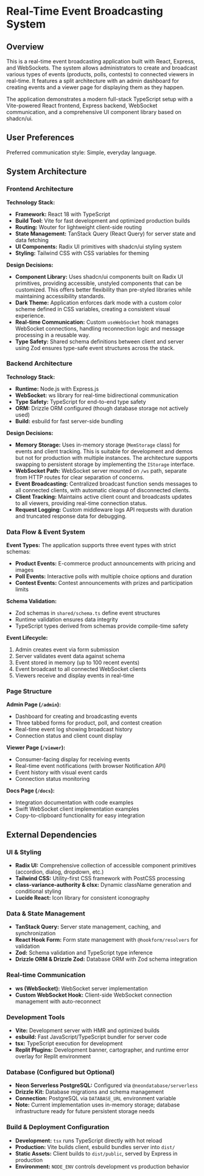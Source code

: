 # Real-Time Event Broadcasting System

## Overview

This is a real-time event broadcasting application built with React, Express, and WebSockets. The system allows administrators to create and broadcast various types of events (products, polls, contests) to connected viewers in real-time. It features a split architecture with an admin dashboard for creating events and a viewer page for displaying them as they happen.

The application demonstrates a modern full-stack TypeScript setup with a Vite-powered React frontend, Express backend, WebSocket communication, and a comprehensive UI component library based on shadcn/ui.

## User Preferences

Preferred communication style: Simple, everyday language.

## System Architecture

### Frontend Architecture

**Technology Stack:**
- **Framework:** React 18 with TypeScript
- **Build Tool:** Vite for fast development and optimized production builds
- **Routing:** Wouter for lightweight client-side routing
- **State Management:** TanStack Query (React Query) for server state and data fetching
- **UI Components:** Radix UI primitives with shadcn/ui styling system
- **Styling:** Tailwind CSS with CSS variables for theming

**Design Decisions:**
- **Component Library:** Uses shadcn/ui components built on Radix UI primitives, providing accessible, unstyled components that can be customized. This offers better flexibility than pre-styled libraries while maintaining accessibility standards.
- **Dark Theme:** Application enforces dark mode with a custom color scheme defined in CSS variables, creating a consistent visual experience.
- **Real-time Communication:** Custom `useWebSocket` hook manages WebSocket connections, handling reconnection logic and message processing in a reusable way.
- **Type Safety:** Shared schema definitions between client and server using Zod ensures type-safe event structures across the stack.

### Backend Architecture

**Technology Stack:**
- **Runtime:** Node.js with Express.js
- **WebSocket:** ws library for real-time bidirectional communication
- **Type Safety:** TypeScript for end-to-end type safety
- **ORM:** Drizzle ORM configured (though database storage not actively used)
- **Build:** esbuild for fast server-side bundling

**Design Decisions:**
- **Memory Storage:** Uses in-memory storage (`MemStorage` class) for events and client tracking. This is suitable for development and demos but not for production with multiple instances. The architecture supports swapping to persistent storage by implementing the `IStorage` interface.
- **WebSocket Path:** WebSocket server mounted on `/ws` path, separate from HTTP routes for clear separation of concerns.
- **Event Broadcasting:** Centralized broadcast function sends messages to all connected clients, with automatic cleanup of disconnected clients.
- **Client Tracking:** Maintains active client count and broadcasts updates to all viewers, providing real-time connection status.
- **Request Logging:** Custom middleware logs API requests with duration and truncated response data for debugging.

### Data Flow & Event System

**Event Types:**
The application supports three event types with strict schemas:
- **Product Events:** E-commerce product announcements with pricing and images
- **Poll Events:** Interactive polls with multiple choice options and duration
- **Contest Events:** Contest announcements with prizes and participation limits

**Schema Validation:**
- Zod schemas in `shared/schema.ts` define event structures
- Runtime validation ensures data integrity
- TypeScript types derived from schemas provide compile-time safety

**Event Lifecycle:**
1. Admin creates event via form submission
2. Server validates event data against schema
3. Event stored in memory (up to 100 recent events)
4. Event broadcast to all connected WebSocket clients
5. Viewers receive and display events in real-time

### Page Structure

**Admin Page (`/admin`):**
- Dashboard for creating and broadcasting events
- Three tabbed forms for product, poll, and contest creation
- Real-time event log showing broadcast history
- Connection status and client count display

**Viewer Page (`/viewer`):**
- Consumer-facing display for receiving events
- Real-time event notifications (with browser Notification API)
- Event history with visual event cards
- Connection status monitoring

**Docs Page (`/docs`):**
- Integration documentation with code examples
- Swift WebSocket client implementation examples
- Copy-to-clipboard functionality for easy integration

## External Dependencies

### UI & Styling
- **Radix UI:** Comprehensive collection of accessible component primitives (accordion, dialog, dropdown, etc.)
- **Tailwind CSS:** Utility-first CSS framework with PostCSS processing
- **class-variance-authority & clsx:** Dynamic className generation and conditional styling
- **Lucide React:** Icon library for consistent iconography

### Data & State Management
- **TanStack Query:** Server state management, caching, and synchronization
- **React Hook Form:** Form state management with `@hookform/resolvers` for validation
- **Zod:** Schema validation and TypeScript type inference
- **Drizzle ORM & Drizzle Zod:** Database ORM with Zod schema integration

### Real-time Communication
- **ws (WebSocket):** WebSocket server implementation
- **Custom WebSocket Hook:** Client-side WebSocket connection management with auto-reconnect

### Development Tools
- **Vite:** Development server with HMR and optimized builds
- **esbuild:** Fast JavaScript/TypeScript bundler for server code
- **tsx:** TypeScript execution for development
- **Replit Plugins:** Development banner, cartographer, and runtime error overlay for Replit environment

### Database (Configured but Optional)
- **Neon Serverless PostgreSQL:** Configured via `@neondatabase/serverless`
- **Drizzle Kit:** Database migrations and schema management
- **Connection:** PostgreSQL via `DATABASE_URL` environment variable
- **Note:** Current implementation uses in-memory storage; database infrastructure ready for future persistent storage needs

### Build & Deployment Configuration
- **Development:** `tsx` runs TypeScript directly with hot reload
- **Production:** Vite builds client, esbuild bundles server into `dist/`
- **Static Assets:** Client builds to `dist/public`, served by Express in production
- **Environment:** `NODE_ENV` controls development vs production behavior